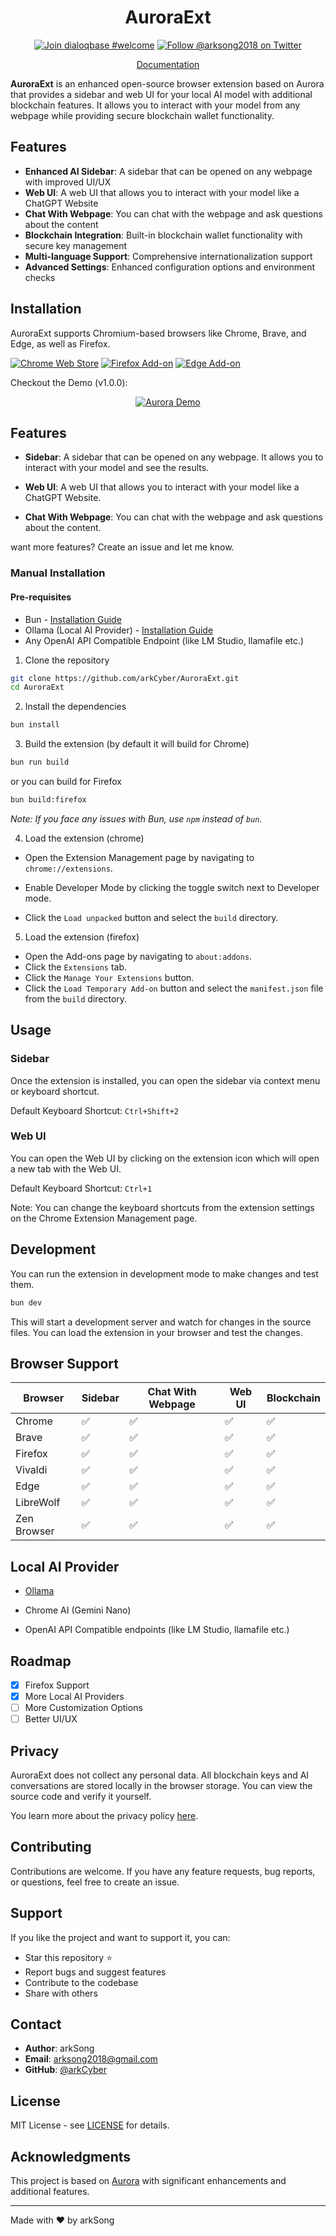<p align="center">
    <h1 align="center">AuroraExt</h1>
</p>


<p align="center">
<a href="https://discord.gg/bu54382uBd" aria-label="Join dialoqbase #welcome"><img src="https://img.shields.io/badge/discord-join%20chat-blue.svg" alt="Join dialoqbase #welcome"></a>  <a href="https://twitter.com/arksong2018" aria-label="Follow @arksong2018 on Twitter"><img src="https://img.shields.io/twitter/follow/arksong2018?style=social" alt="Follow @arksong2018 on Twitter"></a> 
</p>

<p align="center">
    <a href="https://github.com/arkCyber/AuroraExt">
        Documentation
    </a>

</p>


**AuroraExt** is an enhanced open-source browser extension based on Aurora that provides a sidebar and web UI for your local AI model with additional blockchain features. It allows you to interact with your model from any webpage while providing secure blockchain wallet functionality.

## Features

- **Enhanced AI Sidebar**: A sidebar that can be opened on any webpage with improved UI/UX
- **Web UI**: A web UI that allows you to interact with your model like a ChatGPT Website
- **Chat With Webpage**: You can chat with the webpage and ask questions about the content
- **Blockchain Integration**: Built-in blockchain wallet functionality with secure key management
- **Multi-language Support**: Comprehensive internationalization support
- **Advanced Settings**: Enhanced configuration options and environment checks

## Installation

AuroraExt supports Chromium-based browsers like Chrome, Brave, and Edge, as well as Firefox.

[![Chrome Web Store](https://pub-35424b4473484be483c0afa08c69e7da.r2.dev/UV4C4ybeBTsZt43U4xis.png)](https://chrome.google.com/webstore/detail/page-assist/jfgfiigpkhlkbnfnbobbkinehhfdhndo)
[![Firefox Add-on](https://pub-35424b4473484be483c0afa08c69e7da.r2.dev/get-the-addon.png)](https://addons.mozilla.org/en-US/firefox/addon/page-assist/)
[![Edge Add-on](https://pub-35424b4473484be483c0afa08c69e7da.r2.dev/edge-addon.png)](https://microsoftedge.microsoft.com/addons/detail/page-assist-a-web-ui-fo/ogkogooadflifpmmidmhjedogicnhooa)

Checkout the Demo (v1.0.0):

<div align="center">

[![Aurora Demo](https://img.youtube.com/vi/8VTjlLGXA4s/0.jpg)](https://www.youtube.com/watch?v=8VTjlLGXA4s)

</div>

## Features

- **Sidebar**: A sidebar that can be opened on any webpage. It allows you to interact with your model and see the results.

- **Web UI**: A web UI that allows you to interact with your model like a ChatGPT Website.

- **Chat With Webpage**: You can chat with the webpage and ask questions about the content.

want more features? Create an issue and let me know.

### Manual Installation

#### Pre-requisites

- Bun - [Installation Guide](https://bun.sh/)
- Ollama (Local AI Provider) - [Installation Guide](https://ollama.com)
- Any OpenAI API Compatible Endpoint (like LM Studio, llamafile etc.)

1. Clone the repository

```bash
git clone https://github.com/arkCyber/AuroraExt.git
cd AuroraExt
```

2. Install the dependencies

```bash
bun install
```

3. Build the extension (by default it will build for Chrome)

```bash
bun run build
```

or you can build for Firefox

```bash
bun build:firefox
```

_Note: If you face any issues with Bun, use `npm` instead of `bun`._

4. Load the extension (chrome)

- Open the Extension Management page by navigating to `chrome://extensions`.

- Enable Developer Mode by clicking the toggle switch next to Developer mode.

- Click the `Load unpacked` button and select the `build` directory.

5. Load the extension (firefox)

- Open the Add-ons page by navigating to `about:addons`.
- Click the `Extensions` tab.
- Click the `Manage Your Extensions` button.
- Click the `Load Temporary Add-on` button and select the `manifest.json` file from the `build` directory.

## Usage

### Sidebar

Once the extension is installed, you can open the sidebar via context menu or keyboard shortcut.

Default Keyboard Shortcut: `Ctrl+Shift+2`

### Web UI

You can open the Web UI by clicking on the extension icon which will open a new tab with the Web UI.

Default Keyboard Shortcut: `Ctrl+1`

Note: You can change the keyboard shortcuts from the extension settings on the Chrome Extension Management page.

## Development

You can run the extension in development mode to make changes and test them.

```bash
bun dev
```

This will start a development server and watch for changes in the source files. You can load the extension in your browser and test the changes.

## Browser Support

| Browser     | Sidebar | Chat With Webpage | Web UI | Blockchain |
| ----------- | ------- | ----------------- | ------ | ---------- |
| Chrome      | ✅       | ✅                 | ✅      | ✅          |
| Brave       | ✅       | ✅                 | ✅      | ✅          |
| Firefox     | ✅       | ✅                 | ✅      | ✅          |
| Vivaldi     | ✅       | ✅                 | ✅      | ✅          |
| Edge        | ✅       | ✅                 | ✅      | ✅          |
| LibreWolf   | ✅       | ✅                 | ✅      | ✅          |
| Zen Browser | ✅       | ✅                 | ✅      | ✅          |

## Local AI Provider

- [Ollama](https://github.com/ollama/ollama)

- Chrome AI (Gemini Nano)

- OpenAI API Compatible endpoints (like LM Studio, llamafile etc.)

## Roadmap

- [x] Firefox Support
- [x] More Local AI Providers
- [ ] More Customization Options
- [ ] Better UI/UX

## Privacy

AuroraExt does not collect any personal data. All blockchain keys and AI conversations are stored locally in the browser storage. You can view the source code and verify it yourself.

You learn more about the privacy policy [here](PRIVACY.md).

## Contributing

Contributions are welcome. If you have any feature requests, bug reports, or questions, feel free to create an issue.

## Support

If you like the project and want to support it, you can:

- Star this repository ⭐
- Report bugs and suggest features
- Contribute to the codebase
- Share with others

## Contact

- **Author**: arkSong
- **Email**: arksong2018@gmail.com
- **GitHub**: [@arkCyber](https://github.com/arkCyber)

## License

MIT License - see [LICENSE](LICENCE) for details.

## Acknowledgments

This project is based on [Aurora](https://github.com/n4ze3m/page-assist) with significant enhancements and additional features.

---

Made with ❤️ by arkSong

